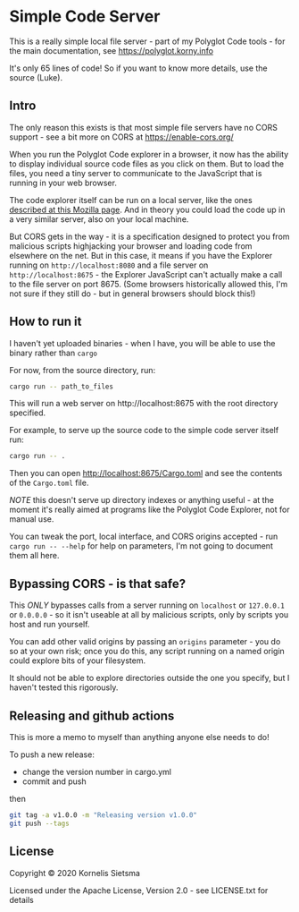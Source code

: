 # Simple Code Server

This is a really simple local file server - part of my Polyglot Code tools - for the main documentation, see <https://polyglot.korny.info>

It's only 65 lines of code! So if you want to know more details, use the source (Luke).

## Intro

The only reason this exists is that most simple file servers have no CORS support - see a bit more on CORS at <https://enable-cors.org/>

When you run the Polyglot Code explorer in a browser, it now has the ability to display individual source code files as you click on them.  But to load the files, you need a tiny server to communicate to the JavaScript that is running in your web browser.

The code explorer itself can be run on a local server, like the ones [described at this Mozilla page](https://developer.mozilla.org/en-US/docs/Learn/Common_questions/set_up_a_local_testing_server).  And in theory you could load the code up in a very similar server, also on your local machine.

But CORS gets in the way - it is a specification designed to protect you from malicious scripts highjacking your browser and loading code from elsewhere on the net.  But in this case, it means if you have the Explorer running on `http://localhost:8080` and a file server on `http://localhost:8675` - the Explorer JavaScript can't actually make a call to the file server on port 8675.  (Some browsers historically allowed this, I'm not sure if they still do - but in general browsers should block this!)

## How to run it

I haven't yet uploaded binaries - when I have, you will be able to use the binary rather than `cargo`

For now, from the source directory, run:

~~~bash
cargo run -- path_to_files
~~~

This will run a web server on http://localhost:8675 with the root directory specified.

For example, to serve up the source code to the simple code server itself run:

~~~bash
cargo run -- .
~~~

Then you can open <http://localhost:8675/Cargo.toml> and see the contents of the `Cargo.toml` file.

*NOTE* this doesn't serve up directory indexes or anything useful - at the moment it's really aimed at programs like the Polyglot Code Explorer, not for manual use.

You can tweak the port, local interface, and CORS origins accepted - run `cargo run -- --help` for help on parameters, I'm not going to document them all here.

## Bypassing CORS - is that safe?

This *ONLY* bypasses calls from a server running on `localhost` or `127.0.0.1` or `0.0.0.0` - so it isn't useable at all by malicious scripts, only by scripts you host and run yourself.

You can add other valid origins by passing an `origins` parameter - you do so at your own risk; once you do this, any script running on a named origin could explore bits of your filesystem.

It should not be able to explore directories outside the one you specify, but I haven't tested this rigorously.

## Releasing and github actions

This is more a memo to myself than anything anyone else needs to do!

To push a new release:

- change the version number in cargo.yml
- commit and push

then

```sh
git tag -a v1.0.0 -m "Releasing version v1.0.0"
git push --tags
```

## License

Copyright © 2020 Kornelis Sietsma

Licensed under the Apache License, Version 2.0 - see LICENSE.txt for details

